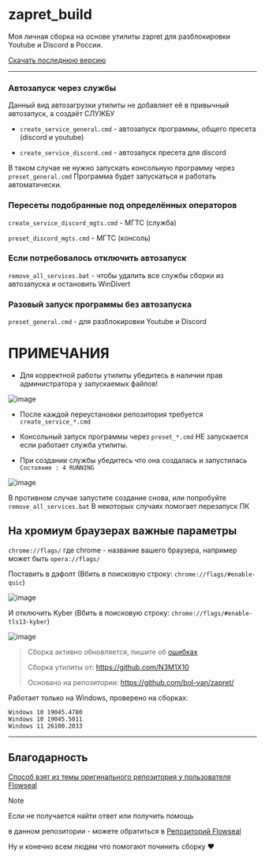 # zapret_build

Моя личная сборка на основе утилиты zapret для разблокировки Youtube и Discord в России.


[Скачать последнюю версию](https://github.com/N3M1X10/zapret_build/releases)

---

### Автозапуск через службы

Данный вид автозагрузки утилиты не добавляет её в привычный автозапуск, а создаёт СЛУЖБУ

- `create_service_general.cmd` - автозапуск программы, общего пресета (discord и youtube)

- `create_service_discord.cmd` - автозапуск пресета для discord


В таком случае не нужно запускать консольную программу через `preset_general.cmd`
Программа будет запускаться и работать автоматически.


### Пересеты подобранные под определённых операторов

`create_service_discord_mgts.cmd` - МГТС (служба)

`preset_discord_mgts.cmd` - МГТС (консоль)


### Если потребовалось отключить автозапуск

`remove_all_services.bat` - чтобы удалить все службы сборки из автозапуска и остановить WinDivert


### Разовый запуск программы без автозапуска

`preset_general.cmd` - для разблокировки Youtube и Discord


# ПРИМЕЧАНИЯ

- Для корректной работы утилиты убедитесь в наличии прав администратора у запускаемых файлов!

![image](https://github.com/user-attachments/assets/5d9cc6fc-aa53-4966-9fc3-87585d9d8b3c)

- После каждой переустановки репозитория требуется `create_service_*.cmd`
- Консольный запуск программы через `preset_*.cmd` НЕ запускается если работает служба утилиты.

- При создании службы убедитесь что она создалась и запустилась
`Состояние : 4 RUNNING`

![image](https://github.com/user-attachments/assets/360ef9a5-626b-4de1-93ef-0efda752562b)

В противном случае запустите создание снова, или попробуйте `remove_all_services.bat`
В некоторых случаях помогает перезапуск ПК

## На хромиум браузерах важные параметры

`chrome://flags/` где chrome - название вашего браузера, например может быть `opera://flags/`

Поставить в дэфолт (Вбить в поисковую строку: `chrome://flags/#enable-quic`)

![image](https://github.com/user-attachments/assets/f9f5a2b4-790a-48ae-8747-0047370835c7)


И отключить Kyber (Вбить в поисковую строку: `chrome://flags/#enable-tls13-kyber`)

![image](https://github.com/user-attachments/assets/0f2f0c45-795e-425b-bb35-7d87b3ce5b5f)

> Сборка активно обновляется, пишите об [ошибках](https://github.com/N3M1X10/zapret_build/issues)
> 
> Сборка утилиты от: https://github.com/N3M1X10
> 
> Основано на репозитории: https://github.com/bol-van/zapret/
>

Работает только на Windows, проверено на сборках:
```
Windows 10 19045.4780
Windows 10 19045.5011
Windows 11 26100.2033
```

---

## Благодарность

[Способ взят из темы оригинального репозитория у пользователя Flowseal](https://github.com/bol-van/zapret/issues/455#issuecomment-2400503770)

> [!NOTE]
> Если не получается найти ответ или получить помощь
>
> в данном репозитории - можете обратиться в [Репозиторий Flowseal](https://github.com/Flowseal/zapret-discord-youtube) 

Ну и конечно всем людям что помогают починить сборку ❤
